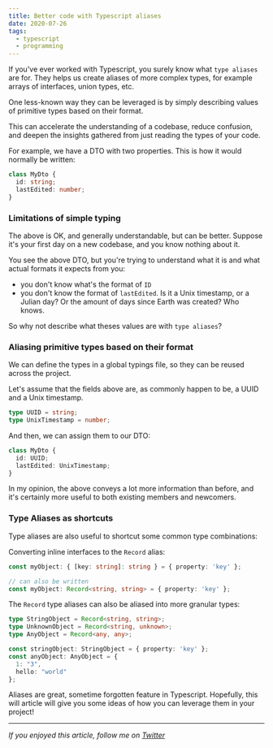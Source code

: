 ```yaml
---
title: Better code with Typescript aliases
date: 2020-07-26
tags:
  - typescript
  - programming
---
```


If you've ever worked with Typescript, you surely know what `type aliases` are for. They helps us create aliases of more complex types, for example arrays of interfaces, union types, etc.

One less-known way they can be leveraged is by simply describing values of primitive types based on their format.

This can accelerate the understanding of a codebase, reduce confusion, and deepen the insights gathered from just reading the types of your code.

For example, we have a DTO with two properties. This is how it would normally be written:

```typescript
class MyDto {
  id: string;
  lastEdited: number;
}
```

### Limitations of simple typing

The above is OK, and generally understandable, but can be better. Suppose it's your first day on a new codebase, and you know nothing about it.

You see the above DTO, but you're trying to understand what it is and what actual formats it expects from you:

- you don't know what's the format of `ID`
- you don't know the format of `lastEdited`. Is it a Unix timestamp, or a Julian day? Or the amount of days since Earth was created? Who knows.

So why not describe what theses values are with `type aliases`?

### Aliasing primitive types based on their format

We can define the types in a global typings file, so they can be reused across the project.

Let's assume that the fields above are, as commonly happen to be, a UUID and a Unix timestamp.

```typescript
type UUID = string;
type UnixTimestamp = number;
```

And then, we can assign them to our DTO:

```typescript
class MyDto {
  id: UUID;
  lastEdited: UnixTimestamp;
}
```

In my opinion, the above conveys a lot more information than before, and it's certainly more useful to both existing members and newcomers.

### Type Aliases as shortcuts
Type aliases are also useful to shortcut some common type combinations:

Converting inline interfaces to the `Record` alias:

```typescript
const myObject: { [key: string]: string } = { property: 'key' };

// can also be written
const myObject: Record<string, string> = { property: 'key' };
```

The `Record` type aliases can also be aliased into more granular types:

```typescript
type StringObject = Record<string, string>;
type UnknownObject = Record<string, unknown>;
type AnyObject = Record<any, any>;

const stringObject: StringObject = { property: 'key' };
const anyObject: AnyObject = {
  1: "3",
  hello: "world"
};
```


Aliases are great, sometime forgotten feature in  Typescript. Hopefully, this will article will give you some ideas of how you can leverage them in your project!
***

_If you enjoyed this article, follow me on [Twitter](https://twitter.com/gc_psk)_
